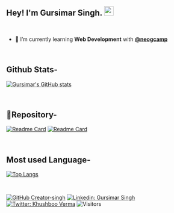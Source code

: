 ## Hey! I'm Gursimar Singh. <img src="https://media.giphy.com/media/hvRJCLFzcasrR4ia7z/giphy.gif" width="25px">

</br>

- 🚀 I’m currently learning **Web Development** with [**@neogcamp**](https://neog.camp/)

</br>

## Github Stats-
[![Gursimar's GitHub stats](https://github-readme-stats.vercel.app/api?username=Creator-singh&theme=dark&show_icons=true)](https://github.com/Creator-singh/)

</br>

## 📌Repository-
[![Readme Card](https://github-readme-stats.vercel.app/api/pin/?username=Creator-singh&repo=Webit-store&show_owner=true&theme=dark)](https://github.com/Creator-singh/Webit-store)
[![Readme Card](https://github-readme-stats.vercel.app/api/pin/?username=Creator-singh&repo=webit-component-library&show_owner=true&theme=dark)](https://github.com/Creator-singh/webit-component-library)

</br>

## Most used Language-
[![Top Langs](https://github-readme-stats.vercel.app/api/top-langs/?username=Creator-singh&theme=dark&layout=compact)](https://github.com/Creator-singh/github-readme-stats)

</br>

[![GitHub Creator-singh](https://img.shields.io/github/followers/Creator-singh?label=follow&style=social)](https://github.com/Creator-singh)
[![Linkedin: Gursimar Singh](https://img.shields.io/badge/-Gursimar%20Singh-blue?style=flat-square&logo=Linkedin&logoColor=white&link=https://in.linkedin.com/in/gursimar-singh-cu/)](https://in.linkedin.com/in/gursimar-singh-cu/)
[![Twitter: Khushboo Verma](https://img.shields.io/twitter/follow/Gursimar_DEV?style=social)](https://twitter.com/Gursimar_DEV)
![Visitors](https://visitor-badge.glitch.me/badge?page_id=Creator-singh&left_color=gray&right_color=blue)